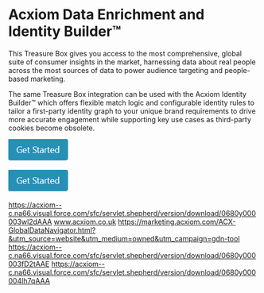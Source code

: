 # Acxiom Data Enrichment and Identity Builder™
This Treasure Box gives you access to the most comprehensive, global suite of consumer insights in the market, harnessing data about real people across the most  sources of data to power audience targeting and people-based marketing.

The same Treasure Box integration can be used with the Acxiom Identity Builder™ which offers flexible match logic and configurable identity rules to tailor a first-party identity graph to your unique brand requirements to drive more accurate engagement while  supporting  key use cases as third-party cookies become obsolete. 

![Example Data Flow](Acxiom_TreasureBox/img/Get_Started.png)

[![](Acxiom_TreasureBox/img/Get_Started.png)](Acxiom_TreasureBox)

https://acxiom--c.na66.visual.force.com/sfc/servlet.shepherd/version/download/0680y000003wl2dAAA
www.acxiom.co.uk
https://marketing.acxiom.com/ACX-GlobalDataNavigator.html?&utm_source=website&utm_medium=owned&utm_campaign=gdn-tool
https://acxiom--c.na66.visual.force.com/sfc/servlet.shepherd/version/download/0680y000003fD2tAAE
https://acxiom--c.na66.visual.force.com/sfc/servlet.shepherd/version/download/0680y000004lh7qAAA

